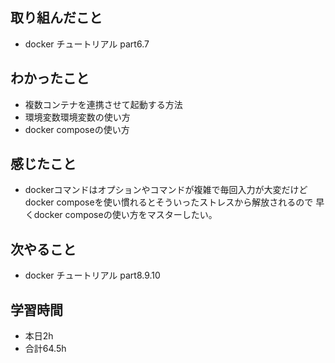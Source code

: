 ## 取り組んだこと
-  docker チュートリアル part6.7
## わかったこと
- 複数コンテナを連携させて起動する方法
- 環境変数環境変数の使い方
- docker composeの使い方
## 感じたこと
-  dockerコマンドはオプションやコマンドが複雑で毎回入力が大変だけどdocker composeを使い慣れるとそういったストレスから解放されるので
   早くdocker composeの使い方をマスターしたい。
## 次やること
-  docker チュートリアル part8.9.10
## 学習時間
-  本日2h
-  合計64.5h
